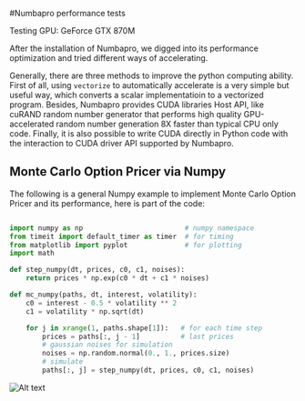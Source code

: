 #Numbapro performance tests

Testing GPU: GeForce GTX 870M

After the installation of Numbapro, we digged into its performance optimization and tried different ways of accelerating.

Generally, there are three methods to improve the python computing ability. First of all, using `vectorize` to automatically accelerate is a very simple but useful way, which converts a scalar implementatioin to a vectorized program. Besides, Numbapro provides CUDA libraries Host API, like cuRAND random number generator that performs high quality GPU-accelerated random number generation 8X faster than typical CPU only code. Finally, it is also possible to write CUDA directly in Python code with the interaction to CUDA driver API supported by Numbapro.

## Monte Carlo Option Pricer via Numpy

The following is a general Numpy example to implement Monte Carlo Option Pricer and its performance, here is part of the code:

```python

import numpy as np                         # numpy namespace
from timeit import default_timer as timer  # for timing
from matplotlib import pyplot              # for plotting
import math

def step_numpy(dt, prices, c0, c1, noises):
    return prices * np.exp(c0 * dt + c1 * noises)

def mc_numpy(paths, dt, interest, volatility):
    c0 = interest - 0.5 * volatility ** 2
    c1 = volatility * np.sqrt(dt)

    for j in xrange(1, paths.shape[1]):   # for each time step
        prices = paths[:, j - 1]          # last prices
        # gaussian noises for simulation
        noises = np.random.normal(0., 1., prices.size)
        # simulate
        paths[:, j] = step_numpy(dt, prices, c0, c1, noises)
```

![Alt text](https://raw.githubusercontent.com/shaowei-su/CSC453/master/NumbaproTests/1.png)




